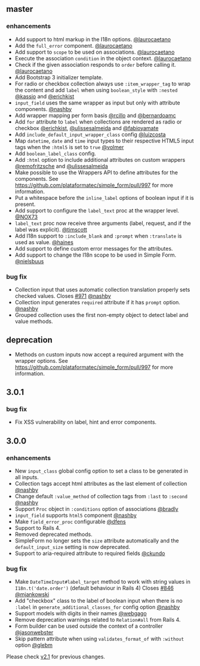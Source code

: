 ## master

### enhancements
  * Add support to html markup in the I18n options. [@laurocaetano](https://github.com/laurocaetano)
  * Add the `full_error` component. [@laurocaetano](https://github.com/laurocaetano)
  * Add support to `scope` to be used on associations. [@laurocaetano](https://github.com/laurocaetano)
  * Execute the association `condition` in the object context. [@laurocaetano](https://github.com/laurocaetano)
  * Check if the given association responds to `order` before calling it. [@laurocaetano](https://github.com/laurocaetano)
  * Add Bootstrap 3 initializer template.
  * For radio or checkbox collection always use `:item_wrapper_tag` to wrap the content and add `label` when using `boolean_style` with `:nested` [@kassio](https://github.com/kassio) and [@erichkist](https://github.com/erichkist)
  * `input_field` uses the same wrapper as input but only with attribute components. [@nashby](https://github.com/nashby)
  * Add wrapper mapping per form basis [@rcillo](https://github.com/rcillo) and [@bernardoamc](https://github.com/bernardoamc)
  * Add `for` attribute to `label` when collections are rendered as radio or checkbox [@erichkist](https://github.com/erichkist), [@ulissesalmeida](https://github.com/ulissesalmeida) and [@fabioyamate](https://github.com/fabioyamate)
  * Add `include_default_input_wrapper_class` config [@luizcosta](https://github.com/luizcosta)
  * Map `datetime`, `date` and `time` input types to their respective HTML5 input tags
  when the `:html5` is set to `true` [@volmer](https://github.com/volmer)
  * Add `boolean_label_class` config.
  * Add `:html` option to include additional attributes on custom wrappers [@remofritzsche](https://github.com/remofritzsche) and [@ulissesalmeida](https://github.com/ulissesalmeida)
  * Make possible to use the Wrappers API to define attributes for the components.
  See https://github.com/plataformatec/simple_form/pull/997 for more information.
  * Put a whitespace before the `inline_label` options of boolean input if it is present.
  * Add support to configure the `label_text` proc at the wrapper level. [@NOX73](https://github.com/NOX73)
  * `label_text` proc now receive three arguments (label, request, and if the label was explicit). [@timscott](https://github.com/timscott)
  * Add I18n support to `:include_blank` and `:prompt` when `:translate` is used as value. [@haines](https://github.com/plataformatec/simple_form/pull/616)
  * Add support to define custom error messages for the attributes.
  * Add support to change the I18n scope to be used in Simple Form. [@nielsbuus](https://github.com/nielsbuus)

### bug fix
  * Collection input that uses automatic collection translation properly sets checked values.
  Closes [#971](https://github.com/plataformatec/simple_form/issues/971) [@nashby](https://github.com/nashby)
  * Collection input generates `required` attribute if it has `prompt` option. [@nashby](https://github.com/nashby)
  * Grouped collection uses the first non-empty object to detect label and value methods.

## deprecation
  * Methods on custom inputs now accept a required argument with the wrapper options.
  See https://github.com/plataformatec/simple_form/pull/997 for more information.

## 3.0.1

### bug fix
  * Fix XSS vulnerability on label, hint and error components.

## 3.0.0

### enhancements
  * New `input_class` global config option to set a class to be generated in all inputs.
  * Collection tags accept html attributes as the last element of collection [@nashby](https://github.com/nashby)
  * Change default `:value_method` of collection tags from `:last` to `:second` [@nashby](https://github.com/nashby)
  * Support `Proc` object in `:conditions` option of associations [@bradly](https://github.com/bradly)
  * `input_field` supports `html5` component [@nashby](https://github.com/nashby)
  * Make `field_error_proc` configurable [@dfens](https://github.com/dfens)
  * Support to Rails 4.
  * Removed deprecated methods.
  * SimpleForm no longer sets the `size` attribute automatically and the `default_input_size` setting
  is now deprecated.
  * Support to aria-required attribute to required fields [@ckundo](https://github.com/ckundo)

### bug fix
  * Make `DateTimeInput#label_target` method to work with string values in `I18n.t('date.order')` (default
  behaviour in Rails 4)
  Closes [#846](https://github.com/plataformatec/simple_form/issues/846) [@mjankowski](https://github.com/mjankowski)
  * Add "checkbox" class to the label of boolean input when there is no `:label`
  in `generate_additional_classes_for` config option [@nashby](https://github.com/nashby)
  * Support models with digits in their names [@webgago](https://github.com/webgago)
  * Remove deprecation warnings related to `Relation#all` from Rails 4.
  * Form builder can be used outside the context of a controller [@jasonwebster](https://github.com/jasonwebster)
  * Skip pattern attribute when using `validates_format_of` with `:without` option [@glebm](https://github.com/glebm)

Please check [v2.1](https://github.com/plataformatec/simple_form/blob/v2.1/CHANGELOG.md) for previous changes.
